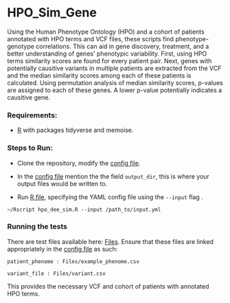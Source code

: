 # HPO_Sim_Gene

Using the Human Phenotype Ontology (HPO) and a cohort of patients annotated with HPO terms and VCF files, these scripts find phenotype-genotype correlations. This can aid in gene discovery, treatment, and a better understanding of genes' phenotypic variability.
First, using HPO terms similarity scores are found for every patient pair. Next, genes with potentially causitive variants in multiple patients are extracted from the VCF and the median similarity scores among each of these patients is calculated.  Using permutation analysis of median similarity scores, p-values are assigned to each of these genes. A lower p-value potentially indicates a causitive gene.

 ### Requirements:
  
 * [R](https://www.r-project.org/) with packages tidyverse and memoise.
                
 
 
 ### Steps to Run:

 * Clone the repository, modify the [config file](https://github.com/galerp/hpo_sim_gene/blob/master/input.yml).
 
 * In the [config file](https://github.com/galerp/hpo_sim_gene/blob/master/input.yml) mention the the field `output_dir`, this is where your output files would be written to. 

 * Run [R file](https://github.com/galerp/hpo_sim_gene/blob/master/hpo_dee_sim.R), specifying the YAML config file using the `--input` flag .
```
~/Rscript hpo_dee_sim.R --input /path_to/input.yml
```
 
 
 ### Running the tests

There are test files available here: [Files](https://github.com/galerp/hpo_sim_gene/tree/master/Files). 
Ensure that these files are linked appropriately in the [config file](https://github.com/galerp/hpo_sim_gene/blob/master/input.yml) as such:
```
patient_phenome : Files/example_phenome.csv  

variant_file : Files/variant.csv  
```
This provides the necessary VCF and cohort of patients with annotated HPO terms.
